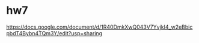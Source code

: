 # hw7
https://docs.google.com/document/d/1R40DmkXwQ043V7YvjkI4_w2eBbicpbdT4Bybn4TQm3Y/edit?usp=sharing
